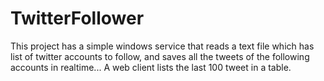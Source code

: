 TwitterFollower
===============

This project has a simple windows service 
that reads a text file which has list of twitter accounts to follow,
and saves all the tweets of the following accounts in realtime...
A web client lists the last 100 tweet in a table.